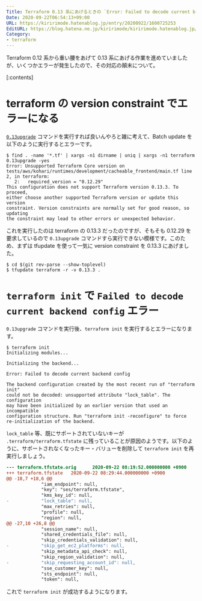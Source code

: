 ```yaml
---
Title: Terraform 0.13 系にあげるときの `Error: Failed to decode current backend config`
Date: 2020-09-22T06:54:13+09:00
URL: https://kiririmode.hatenablog.jp/entry/20200922/1600725253
EditURL: https://blog.hatena.ne.jp/kiririmode/kiririmode.hatenablog.jp/atom/entry/26006613630773202
Category:
- terraform
---
```


Terraform 0.12 系から重い腰をあげて 0.13 系にあげる作業を進めていましたが、いくつかエラーが発生したので、その対応の顛末について。

[:contents]

# terraform の version constraint でエラーになる

[`0.13upgrade`](https://www.terraform.io/docs/commands/0.13upgrade.html#batch-usage) コマンドを実行すれば良いんやろと雑に考えて、Batch update を以下のように実行するとエラーです。

```shell
$ find . -name '*.tf' | xargs -n1 dirname | uniq | xargs -n1 terraform 0.13upgrade -yes
Error: Unsupported Terraform Core version on tests/aws/kohari/runtimes/development/cacheable_frontend/main.tf line 2, in terraform:
   2:   required_version = "0.12.29"
This configuration does not support Terraform version 0.13.3. To proceed, 
either choose another supported Terraform version or update this version 
constraint. Version constraints are normally set for good reason, so updating 
the constraint may lead to other errors or unexpected behavior.
```

これを実行したのは terraform の 0.13.3 だったのですが、そもそも 0.12.29 を要求しているので `0.13upgrade` コマンドすら実行できない模様です。このため、まずは tfupdate を使って一気に version constraint を 0.13.3 にあげました。

```
$ cd $(git rev-parse --show-toplevel)
$ tfupdate terraform -r -v 0.13.3 .
```

# `terraform init` で `Failed to decode current backend config` エラー

`0.13upgrade` コマンドを実行後、`terraform init` を実行するとエラーになります。

```shell
$ terraform init
Initializing modules...

Initializing the backend...

Error: Failed to decode current backend config

The backend configuration created by the most recent run of "terraform init"
could not be decoded: unsupported attribute "lock_table". The configuration
may have been initialized by an earlier version that used an incompatible
configuration structure. Run "terraform init -reconfigure" to force
re-initialization of the backend.
```

`lock_table` 等、既にサポートされていないキーが `.terraform/terraform.tfstate` に残っていることが原因のようです。以下のように、サポートされなくなったキー・バリューを削除して `terraform init` を再実行しましょう。

```diff
--- terraform.tfstate.orig      2020-09-22 08:19:52.000000000 +0900
+++ terraform.tfstate   2020-09-22 08:29:44.000000000 +0900
@@ -18,7 +18,6 @@
             "iam_endpoint": null,
             "key": "ses/terraform.tfstate",
             "kms_key_id": null,
-            "lock_table": null,
             "max_retries": null,
             "profile": null,
             "region": null,
@@ -27,10 +26,8 @@
             "session_name": null,
             "shared_credentials_file": null,
             "skip_credentials_validation": null,
-            "skip_get_ec2_platforms": null,
             "skip_metadata_api_check": null,
             "skip_region_validation": null,
-            "skip_requesting_account_id": null,
             "sse_customer_key": null,
             "sts_endpoint": null,
             "token": null,
```

これで `terraform init` が成功するようになります。
